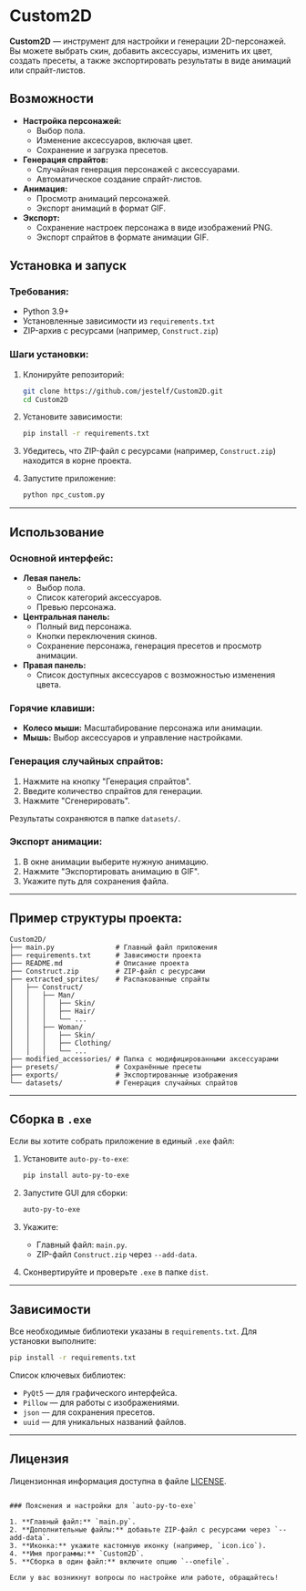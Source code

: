 # Custom2D

**Custom2D** — инструмент для настройки и генерации 2D-персонажей. Вы можете выбрать скин, добавить аксессуары, изменить их цвет, создать пресеты, а также экспортировать результаты в виде анимаций или спрайт-листов.

## Возможности

- **Настройка персонажей:**
  - Выбор пола.
  - Изменение аксессуаров, включая цвет.
  - Сохранение и загрузка пресетов.
- **Генерация спрайтов:**
  - Случайная генерация персонажей с аксессуарами.
  - Автоматическое создание спрайт-листов.
- **Анимация:**
  - Просмотр анимаций персонажей.
  - Экспорт анимаций в формат GIF.
- **Экспорт:**
  - Сохранение настроек персонажа в виде изображений PNG.
  - Экспорт спрайтов в формате анимации GIF.

## Установка и запуск

### Требования:

- Python 3.9+
- Установленные зависимости из `requirements.txt`
- ZIP-архив с ресурсами (например, `Construct.zip`)

### Шаги установки:

1. Клонируйте репозиторий:
   ```bash
   git clone https://github.com/jestelf/Custom2D.git
   cd Custom2D
   ```

2. Установите зависимости:
   ```bash
   pip install -r requirements.txt
   ```

3. Убедитесь, что ZIP-файл с ресурсами (например, `Construct.zip`) находится в корне проекта.

4. Запустите приложение:
   ```bash
   python npc_custom.py
   ```

---

## Использование

### Основной интерфейс:

- **Левая панель:** 
  - Выбор пола.
  - Список категорий аксессуаров.
  - Превью персонажа.
- **Центральная панель:** 
  - Полный вид персонажа.
  - Кнопки переключения скинов.
  - Сохранение персонажа, генерация пресетов и просмотр анимации.
- **Правая панель:** 
  - Список доступных аксессуаров с возможностью изменения цвета.

### Горячие клавиши:

- **Колесо мыши:** Масштабирование персонажа или анимации.
- **Мышь:** Выбор аксессуаров и управление настройками.

### Генерация случайных спрайтов:

1. Нажмите на кнопку "Генерация спрайтов".
2. Введите количество спрайтов для генерации.
3. Нажмите "Сгенерировать".

Результаты сохраняются в папке `datasets/`.

### Экспорт анимации:

1. В окне анимации выберите нужную анимацию.
2. Нажмите "Экспортировать анимацию в GIF".
3. Укажите путь для сохранения файла.

---

## Пример структуры проекта:

```plaintext
Custom2D/
├── main.py               # Главный файл приложения
├── requirements.txt      # Зависимости проекта
├── README.md             # Описание проекта
├── Construct.zip         # ZIP-файл с ресурсами
├── extracted_sprites/    # Распакованные спрайты
│   ├── Construct/
│   │   ├── Man/
│   │   │   ├── Skin/
│   │   │   ├── Hair/
│   │   │   └── ...
│   │   ├── Woman/
│   │   │   ├── Skin/
│   │   │   ├── Clothing/
│   │   │   └── ...
├── modified_accessories/ # Папка с модифицированными аксессуарами
├── presets/              # Сохранённые пресеты
├── exports/              # Экспортированные изображения
└── datasets/             # Генерация случайных спрайтов
```

---

## Сборка в `.exe`

Если вы хотите собрать приложение в единый `.exe` файл:

1. Установите `auto-py-to-exe`:
   ```bash
   pip install auto-py-to-exe
   ```

2. Запустите GUI для сборки:
   ```bash
   auto-py-to-exe
   ```

3. Укажите:
   - Главный файл: `main.py`.
   - ZIP-файл `Construct.zip` через `--add-data`.

4. Сконвертируйте и проверьте `.exe` в папке `dist`.

---

## Зависимости

Все необходимые библиотеки указаны в `requirements.txt`. Для установки выполните:

```bash
pip install -r requirements.txt
```

Список ключевых библиотек:
- `PyQt5` — для графического интерфейса.
- `Pillow` — для работы с изображениями.
- `json` — для сохранения пресетов.
- `uuid` — для уникальных названий файлов.

---

## Лицензия

Лицензионная информация доступна в файле [LICENSE](./LICENSE).
```

### Пояснения и настройки для `auto-py-to-exe`

1. **Главный файл:** `main.py`.
2. **Дополнительные файлы:** добавьте ZIP-файл с ресурсами через `--add-data`.
3. **Иконка:** укажите кастомную иконку (например, `icon.ico`).
4. **Имя программы:** `Custom2D`.
5. **Сборка в один файл:** включите опцию `--onefile`.

Если у вас возникнут вопросы по настройке или работе, обращайтесь!